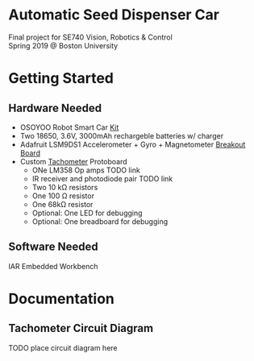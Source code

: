 # Automatic Seed Dispenser Car
Final project for SE740 Vision, Robotics & Control <br/>
Spring 2019 @ Boston University  <br/>

# Getting Started
## Hardware Needed
+ OSOYOO Robot Smart Car [Kit](https://www.amazon.com/dp/B074Z6DMYP/ref=cm_sw_em_r_mt_dp_U_9QwMCbNGRHGH2) 
+ Two 18650, 3.6V, 3000mAh rechargeble batteries w/ charger
+ Adafruit LSM9DS1 Accelerometer + Gyro + Magnetometer [Breakout Board](https://learn.adafruit.com/adafruit-lsm9ds1-accelerometer-+plus-gyro-plus-magnetometer-9-dof-breakout/overview)
+ Custom [Tachometer](https://easyeda.com/sharmaz747/Arduino_techometer-1682044268dc49a4b0106a43e2b0ba62) Protoboard 
   - ONe LM358 Op amps TODO link
   - IR receiver and photodiode pair TODO link
   - Two 10 kΩ resistors 
   - One 100 Ω resistor 
   - One 68kΩ resistor
   - Optional: One LED for debugging 
   - Optional: One breadboard for debugging

## Software Needed 
IAR Embedded Workbench

# Documentation 
## Tachometer Circuit Diagram 
TODO place circuit diagram here 
